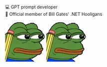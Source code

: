 
💻 GPT prompt developer\
🗿 Official member of Bill Gates' .NET Hooligans\
\
![](https://github.com/234752/234752/blob/master/noted.gif)
![](https://github.com/234752/234752/blob/master/noted.gif)

<!--
**234752/234752** is a ✨ _special_ ✨ repository because its `README.md` (this file) appears on your GitHub profile.

Here are some ideas to get you started:

- 🔭 I’m currently working on ...
- 🌱 I’m currently learning ...
- 👯 I’m looking to collaborate on ...
- 🤔 I’m looking for help with ...
- 💬 Ask me about ...
- 📫 How to reach me: ...
- 😄 Pronouns: ...
- ⚡ Fun fact: ...
-->
